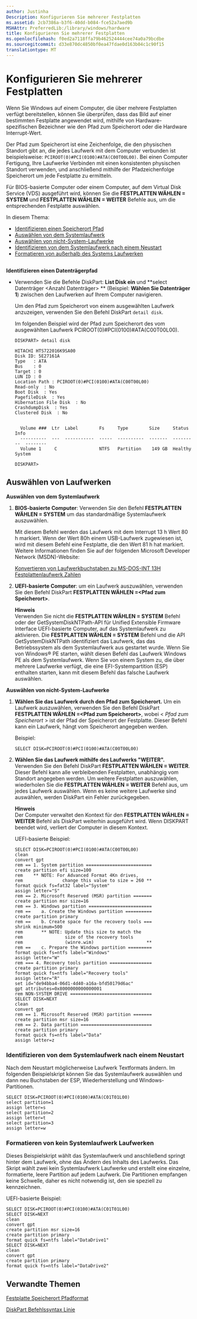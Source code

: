 ```yaml
---
author: Justinha
Description: Konfigurieren Sie mehrerer Festplatten
ms.assetid: 2cb7386a-b3f6-40dd-b084-fce52a7aed9b
MSHAttr: PreferredLib:/library/windows/hardware
title: Konfigurieren Sie mehrerer Festplatten
ms.openlocfilehash: f0ed2a7118ffa79b462524444cee74a0a79bcdbe
ms.sourcegitcommit: d33e870dc4850bf0ea47fdae0d163b04c1c90f15
translationtype: MT
---
```

# <a name="configure-multiple-hard-drives"></a>Konfigurieren Sie mehrerer Festplatten


Wenn Sie Windows auf einem Computer, die über mehrere Festplatten verfügt bereitstellen, können Sie überprüfen, dass das Bild auf einer bestimmten Festplatte angewendet wird, mithilfe von Hardware-spezifischen Bezeichner wie den Pfad zum Speicherort oder die Hardware Interrupt-Wert.

Der Pfad zum Speicherort ist eine Zeichenfolge, die den physischen Standort gibt an, die jedes Laufwerk mit dem Computer verbunden ist beispielsweise: `PCIROOT(0)#PCI(0100)#ATA(C00T00L00)`. Bei einen Computer Fertigung, Ihre Laufwerke Verbinden mit einen konsistenten physischen Standort verwenden, und anschließend mithilfe der Pfadzeichenfolge Speicherort um jede Festplatte zu ermitteln.

Für BIOS-basierte Computer oder einem Computer, auf dem Virtual Disk Service (VDS) ausgeführt wird, können Sie die **FESTPLATTEN WÄHLEN = SYSTEM** und **FESTPLATTEN WÄHLEN = WEITER** Befehle aus, um die entsprechenden Festplatte auswählen.

In diesem Thema:

-   [Identifizieren einen Speicherort Pfad](#identifyingdisklocationpath)
-   [Auswählen von dem Systemlaufwerk](#selectingsystemdisk)
-   [Auswählen von nicht-System-Laufwerke](#selectingnonsystemdisks)
-   [Identifizieren von dem Systemlaufwerk nach einem Neustart](#exampleidentifyingsystemdiskafterreboot)
-   [Formatieren von außerhalb des Systems Laufwerken](#exampleformattingnonsystemdisks)

## <span id="IdentifyingDiskLocationPath"></span><span id="identifyingdisklocationpath"></span><span id="IDENTIFYINGDISKLOCATIONPATH"></span>


 **Identifizieren einen Datenträgerpfad**

-   Verwenden Sie die Befehle DiskPart: **List Disk ein** und **select Datenträger &lt;Anzahl Datenträger&gt; ** (Beispiel: **Wählen Sie Datenträger 1**) zwischen den Laufwerken auf Ihrem Computer navigieren.

    Um den Pfad zum Speicherort von einem ausgewählten Laufwerk anzuzeigen, verwenden Sie den Befehl DiskPart `detail disk`.

    Im folgenden Beispiel wird der Pfad zum Speicherort des vom ausgewählten Laufwerk PCIROOT(0)\#PCI(0100)\#ATA(C00T00L00).

    ``` syntax
    DISKPART> detail disk

    HITACHI HTS722016K9SA00
    Disk ID: 5E27161A
    Type   : ATA
    Bus    : 0
    Target : 0
    LUN ID : 0
    Location Path : PCIROOT(0)#PCI(0100)#ATA(C00T00L00)
    Read-only  : No
    Boot Disk  : Yes
    PagefileDisk  : Yes
    Hibernation File Disk  : No
    CrashdumpDisk  : Yes
    Clustered Disk  : No


      Volume ###  Ltr  Label        Fs     Type        Size     Status     Info
      ----------  ---  -----------  -----  ----------  -------  ---------  --------
      Volume 1     C                NTFS   Partition    149 GB  Healthy    System

    DISKPART>
    ```

## <a name="span-idselectingdrivesspanspan-idselectingdrivesspanspan-idselectingdrivesspanselecting-drives"></a><span id="Selecting_Drives"></span><span id="selecting_drives"></span><span id="SELECTING_DRIVES"></span>Auswählen von Laufwerken


<span id="SelectingSystemDisk"></span><span id="selectingsystemdisk"></span><span id="SELECTINGSYSTEMDISK"></span>
 **Auswählen von dem Systemlaufwerk**

1.  **BIOS-basierte Computer**: Verwenden Sie den Befehl **FESTPLATTEN WÄHLEN = SYSTEM** um das standardmäßige Systemlaufwerk auszuwählen.

    Mit diesem Befehl werden das Laufwerk mit dem Interrupt 13 h Wert 80 h markiert. Wenn der Wert 80h einem USB-Laufwerk zugewiesen ist, wird mit diesem Befehl eine Festplatte, die den Wert 81 h hat markiert. Weitere Informationen finden Sie auf der folgenden Microsoft Developer Network (MSDN)-Website:

    [Konvertieren von Laufwerkbuchstaben zu MS-DOS-INT 13H Festplattenlaufwerk Zahlen](http://go.microsoft.com/fwlink/?LinkId=164574)

2.  **UEFI-basierte Computer**: um ein Laufwerk auszuwählen, verwenden Sie den Befehl DiskPart **FESTPLATTEN WÄHLEN =&lt;Pfad zum Speicherort&gt;**.

    **Hinweis**  
    Verwenden Sie nicht die **FESTPLATTEN WÄHLEN = SYSTEM** Befehl oder der GetSystemDiskNTPath-API für Unified Extensible Firmware Interface UEFI-basierte Computer, auf das Systemlaufwerk zu aktivieren. Die **FESTPLATTEN WÄHLEN = SYSTEM** Befehl und die API GetSystemDiskNTPath identifiziert das Laufwerk, das das Betriebssystem als dem Systemlaufwerk aus gestartet wurde. Wenn Sie von Windows® PE starten, wählt diesen Befehl das Laufwerk Windows PE als dem Systemlaufwerk. Wenn Sie von einem System zu, die über mehrere Laufwerke verfügt, die eine EFI-Systempartition (ESP) enthalten starten, kann mit diesem Befehl das falsche Laufwerk auswählen.

     

<span id="SelectingNonSystemDisks"></span><span id="selectingnonsystemdisks"></span><span id="SELECTINGNONSYSTEMDISKS"></span>
 **Auswählen von nicht-System-Laufwerke**

1.  **Wählen Sie das Laufwerk durch den Pfad zum Speicherort.** Um ein Laufwerk auszuwählen, verwenden Sie den Befehl DiskPart **FESTPLATTEN WÄHLEN =&lt;Pfad zum Speicherort&gt;**, wobei &lt; *Pfad zum Speicherort* &gt; ist der Pfad der Speicherort der Festplatte. Dieser Befehl kann ein Laufwerk, hängt vom Speicherort angegeben werden.

    Beispiel:

    ``` syntax
    SELECT DISK=PCIROOT(0)#PCI(0100)#ATA(C00T00L00)
    ```

2.  **Wählen Sie das Laufwerk mithilfe des Laufwerks "WEITER".** Verwenden Sie den Befehl DiskPart **FESTPLATTEN WÄHLEN = WEITER**. Dieser Befehl kann alle verbleibenden Festplatten, unabhängig vom Standort angegeben werden. Um weitere Festplatten auszuwählen, wiederholen Sie die **FESTPLATTEN WÄHLEN = WEITER** Befehl aus, um jedes Laufwerk auswählen. Wenn es keine weitere Laufwerke sind auswählen, werden DiskPart ein Fehler zurückgegeben.

    **Hinweis**  
    Der Computer verwaltet den Kontext für den **FESTPLATTEN WÄHLEN = WEITER** Befehl als DiskPart weiterhin ausgeführt wird. Wenn DISKPART beendet wird, verliert der Computer in diesem Kontext.

     

    UEFI-basierte Beispiel:

    ``` syntax
    SELECT DISK=PCIROOT(0)#PCI(0100)#ATA(C00T00L00)
    clean
    convert gpt
    rem == 1. System partition =========================
    create partition efi size=100
    rem    ** NOTE: For Advanced Format 4Kn drives,
    rem               change this value to size = 260 ** 
    format quick fs=fat32 label="System"
    assign letter="S"
    rem == 2. Microsoft Reserved (MSR) partition =======
    create partition msr size=16
    rem == 3. Windows partition ========================
    rem ==    a. Create the Windows partition ==========
    create partition primary 
    rem ==    b. Create space for the recovery tools ===
    shrink minimum=500
    rem       ** NOTE: Update this size to match the
    rem                size of the recovery tools 
    rem                (winre.wim)                    **
    rem ==    c. Prepare the Windows partition ========= 
    format quick fs=ntfs label="Windows"
    assign letter="W"
    rem === 4. Recovery tools partition ================
    create partition primary
    format quick fs=ntfs label="Recovery tools"
    assign letter="R"
    set id="de94bba4-06d1-4d40-a16a-bfd50179d6ac"
    gpt attributes=0x8000000000000001
    rem NON-SYSTEM DRIVE ===============================
    SELECT DISK=NEXT
    clean
    convert gpt
    rem == 1. Microsoft Reserved (MSR) partition =======
    create partition msr size=16
    rem == 2. Data partition ===========================
    create partition primary
    format quick fs=ntfs label="Data"
    assign letter=z
    ```

### <a name="span-idexampleidentifyingsystemdiskafterrebootspanspan-idexampleidentifyingsystemdiskafterrebootspanspan-idexampleidentifyingsystemdiskafterrebootspanidentifying-the-system-drive-after-a-reboot"></a><span id="ExampleIdentifyingSystemDiskAfterReboot"></span><span id="exampleidentifyingsystemdiskafterreboot"></span><span id="EXAMPLEIDENTIFYINGSYSTEMDISKAFTERREBOOT"></span>Identifizieren von dem Systemlaufwerk nach einem Neustart

Nach dem Neustart möglicherweise Laufwerk Textformats ändern. Im folgenden Beispielskript können Sie das Systemlaufwerk auswählen und dann neu Buchstaben der ESP, Wiederherstellung und Windows-Partitionen.

``` syntax
SELECT DISK=PCIROOT(0)#PCI(0100)#ATA(C01T01L00)
select partition=1
assign letter=s
select partition=2
assign letter=t
select partition=3
assign letter=w
```

### <a name="span-idexampleformattingnonsystemdisksspanspan-idexampleformattingnonsystemdisksspanspan-idexampleformattingnonsystemdisksspanformatting-non-system-drives"></a><span id="ExampleFormattingNonSystemDisks"></span><span id="exampleformattingnonsystemdisks"></span><span id="EXAMPLEFORMATTINGNONSYSTEMDISKS"></span>Formatieren von kein Systemlaufwerk Laufwerken

Dieses Beispielskript wählt das Systemlaufwerk und anschließend springt hinter dem Laufwerk, ohne das Ändern des Inhalts des Laufwerks. Das Skript wählt zwei kein Systemlaufwerk Laufwerke und erstellt eine einzelne, formatierte, leere Partition auf jedem Laufwerk. Die Partitionen empfangen keine Schwelle, daher es nicht notwendig ist, den sie speziell zu kennzeichnen.

UEFI-basierte Beispiel:

``` syntax
SELECT DISK=PCIROOT(0)#PCI(0100)#ATA(C01T01L00)
SELECT DISK=NEXT
clean
convert gpt
create partition msr size=16
create partition primary
format quick fs=ntfs label="DataDrive1"
SELECT DISK=NEXT
clean
convert gpt
create partition primary
format quick fs=ntfs label="DataDrive2"
```

## <a name="span-idrelatedtopicsspanrelated-topics"></a><span id="related_topics"></span>Verwandte Themen


[Festplatte Speicherort Pfadformat](hard-disk-location-path-format.md)

[DiskPart Befehlssyntax Linie](http://go.microsoft.com/fwlink/?LinkId=128458)

 

 






